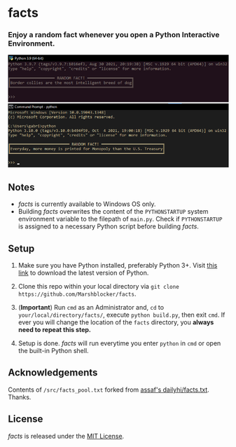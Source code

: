 # facts
### Enjoy a random fact whenever you open a Python Interactive Environment.

![Sample Image 1](./misc/sample1.png "Sample Image 1")
![Sample Image 2](./misc/sample2.png "Sample Image 2")

## Notes
* *facts* is currently available to Windows OS only.
* Building *facts* overwrites the content of the `PYTHONSTARTUP` system environment
  variable to the filepath of `main.py`. Check if `PYTHONSTARTUP` is assigned to
  a necessary Python script before building *facts*.

## Setup
1. Make sure you have Python installed, preferably Python 3+. Visit 
   [this link](https://www.python.org/downloads/) to download the latest version
   of Python.

2. Clone this repo within your local directory via 
   `git clone https://github.com/Marshblocker/facts`.

3. (**Important**) Run `cmd` as an Administrator and, `cd` to 
   `your/local/directory/facts/`, execute `python build.py`, then exit `cmd`.
   If ever you will change the location of the `facts` directory, you **always 
   need to repeat this step.**

4. Setup is done. *facts* will run everytime you enter `python` in `cmd` or
   open the built-in Python shell. 

## Acknowledgements

Contents of `/src/facts_pool.txt` forked from [assaf's dailyhi/facts.txt](https://github.com/assaf/dailyhi/blob/master/facts.txt). Thanks.

## License
*facts* is released under the [MIT License](https://opensource.org/licenses/MIT).